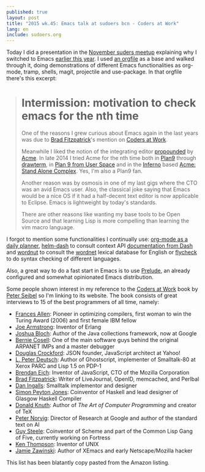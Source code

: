 ```yaml
---
published: true
layout: post
title: "2015 wk.45: Emacs talk at sudoers bcn - Coders at Work"
lang: en
include: sudoers.org
---
```


Today I did a presentation in the [November suders meetup][] explaining
why I switched to Emacs [earlier this year][]. I used [an orgfile][] as
a base and walked through it, doing demonstrations of different Emacs
functionalities as org-mode, tramp, shells, magit, projectile and
use-package. In that orgfile there's this excerpt:

[November suders meetup]: http://lanyrd.com/2015/sudoersbcn/
[earlier this year]: /2015/03/04/emacs/
[Coders at work]: http://codersatwork.com/
[an orgfile]: /s/2015/11/sudoers.org

> # Intermission: motivation to check emacs for the nth time
> 
> One of the reasons I grew curious about Emacs again in the last years
> was due to [Brad Fitzpatrick][]'s mention on [Coders at Work][].
>
> Meanwhile I liked the notion of the integrating editor [propounded][]
> by [Acme][]. In late 2014 I tried Acme for the nth time both in
> [Plan9][] through [drawterm][], in [Plan 9 from User Space][] and in
> the [Inferno][] based [Acme: Stand Alone Complex][]. Yes, I'm also a
> Plan9 fan.
>
> Another reason was by osmosis in one of my last gigs where the CTO was
> an avid Emacs user.  Also, the classical joke saying that Emacs would
> be a nice OS if it had a half-decent text editor is now applicable to
> Eclipse. Emacs is lightweight by today's standards.
> 
> There are other reasons like wanting my base tools to be Open Source
> and that learning Lisp is more compelling than learning the vim macro
> language.

[propounded]: http://research.swtch.com/acme
[Acme]: https://en.wikipedia.org/wiki/Acme_(text_editor)
[Plan9]: https://en.wikipedia.org/wiki/Plan_9_from_Bell_Labs
[drawterm]: https://swtch.com/drawterm/
[Plan 9 from User Space]: https://swtch.com/plan9port/
[Inferno]: https://en.wikipedia.org/wiki/Inferno_%2528operating_system%2529
[Acme: Stand Alone Complex]: https://code.google.com/p/acme-sac/

I forgot to mention some functionalities I continually use:
[org-mode as a daily planner][], [helm-dash][] to consult context API
[documentation from Dash][] and [wordnut][] to consult the [wordnet][]
lexical database for English or [flycheck][] to do syntax checking of
different languages.

Also, a great way to do a fast start in Emacs is to use [Prelude][], an
already configured and somewhat opinionated Emacs distribution.

[Prelude]: https://github.com/bbatsov/prelude

[helm-dash]: https://github.com/areina/helm-dash
[org-mode as a daily planner]: http://newartisans.com/2007/08/using-org-mode-as-a-day-planner/
[documentation from Dash]: https://kapeli.com/dash#docsets
[wordnut]: https://github.com/gromnitsky/wordnut
[wordnet]: http://wordnet.princeton.edu/
[flycheck]: http://www.flycheck.org/

Some people shown interest in my reference to the [Coders at Work][]
book by [Peter Seibel][] so I'm linking to its website. The book
consists of great interviews to 15 of the best programmers of all time,
namely:

[Peter Seibel]: http://www.gigamonkeys.com/

- [Frances Allen][]: Pioneer in optimizing compilers, first woman to win
  the Turing Award (2006) and first female IBM fellow
- [Joe Armstrong][]: Inventor of Erlang
- [Joshua Bloch][]: Author of the Java collections framework, now at
  Google
- [Bernie Cosell][]: One of the main software guys behind the original
  ARPANET IMPs and a master debugger
- [Douglas Crockford][]: JSON founder, JavaScript architect at Yahoo!
- [L. Peter Deutsch][]: Author of Ghostscript, implementer of
  Smalltalk-80 at Xerox PARC and Lisp 1.5 on PDP-1
- [Brendan Eich][]: Inventor of JavaScript, CTO of the Mozilla
  Corporation
- [Brad Fitzpatrick][]: Writer of LiveJournal, OpenID, memcached, and
  Perlbal
- [Dan Ingalls][]: Smalltalk implementor and designer
- [Simon Peyton Jones][]: Coinventor of Haskell and lead designer of
  Glasgow Haskell Compiler
- [Donald Knuth][]: Author of _The Art of Computer Programming_ and
  creator of TeX
- [Peter Norvig][]: Director of Research at Google and author of the
  standard text on AI
- [Guy Steele][]: Coinventor of Scheme and part of the Common Lisp Gang
  of Five, currently working on Fortress
- [Ken Thompson][]: Inventor of UNIX
- [Jamie Zawinski][]: Author of XEmacs and early Netscape/Mozilla hacker

[Frances Allen]: http://codersatwork.com/fran-allen.html
[Joe Armstrong]: http://codersatwork.com/joe-armstrong.html
[Joshua Bloch]: http://codersatwork.com/joshua-bloch.html
[Bernie Cosell]: http://codersatwork.com/bernie-cosell.html
[Douglas Crockford]: http://codersatwork.com/douglas-crockford.html
[L. Peter Deutsch]: http://codersatwork.com/l-peter-deutsch.html
[Brendan Eich]: http://codersatwork.com/brendan-eich.html
[Brad Fitzpatrick]: http://codersatwork.com/brad-fitzpatrick.html
[Dan Ingalls]: http://codersatwork.com/dan-ingalls.html
[Simon Peyton Jones]: http://codersatwork.com/simon-peyton-jones.html
[Donald Knuth]: http://codersatwork.com/donald-knuth.html
[Peter Norvig]: http://codersatwork.com/peter-norvig.html
[Guy Steele]: http://codersatwork.com/guy-steele.html
[Ken Thompson]: http://codersatwork.com/ken-thompson.html
[Jamie Zawinski]: http://codersatwork.com/jamie-zawinski.html

This list has been blatantly copy pasted from the Amazon listing.

